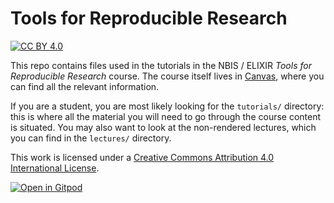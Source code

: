 # Tools for Reproducible Research

[![CC BY 4.0][cc-by-shield]][cc-by]

This repo contains files used in the tutorials in the NBIS / ELIXIR *Tools for
Reproducible Research* course. The course itself lives in [Canvas](https://uppsala.instructure.com/courses),
where you can find all the relevant information.

If you are a student, you are most likely looking for the `tutorials/`
directory: this is where all the material you will need to go through the
course content is situated. You may also want to look at the non-rendered
lectures, which you can find in the `lectures/` directory.

This work is licensed under a [Creative Commons Attribution 4.0 International License][cc-by].

[![Open in Gitpod](https://gitpod.io/button/open-in-gitpod.svg)][gitpod]

[cc-by]: http://creativecommons.org/licenses/by/4.0/
[cc-by-shield]: https://img.shields.io/badge/License-CC%20BY%204.0-lightgrey.svg
[gitpod]: https://gitpod.io/#https://github.com/NBISweden/workshop-reproducible-research
